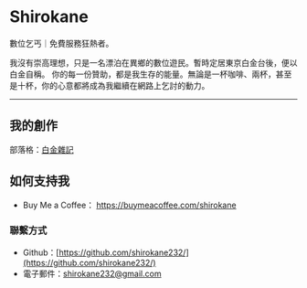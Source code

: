 # Shirokane

數位乞丐｜免費服務狂熱者。

我沒有崇高理想，只是一名漂泊在異鄉的數位遊民。暫時定居東京白金台後，便以白金自稱。
你的每一份贊助，都是我生存的能量。無論是一杯咖啡、兩杯，甚至是十杯，你的心意都將成為我繼續在網路上乞討的動力。

---

## 我的創作

部落格：[白金雜記](https://shirokane232.github.io/shirokane/)

## 如何支持我

- Buy Me a Coffee： https://buymeacoffee.com/shirokane

### 聯繫方式

- Github：[https://github.com/shirokane232/](https://github.com/shirokane232/)
- 電子郵件：shirokane232@gmail.com
